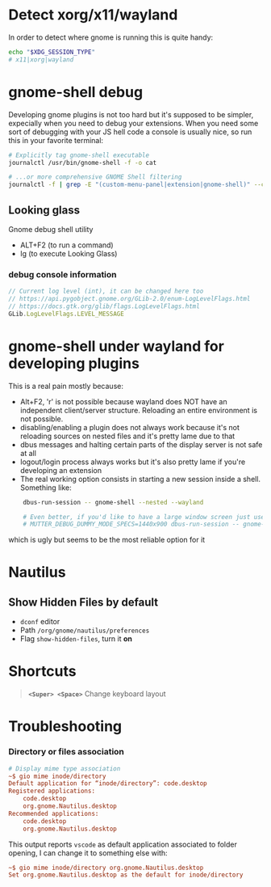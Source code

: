 # Detect xorg/x11/wayland
In order to detect where gnome is running this is quite handy:
```sh
echo "$XDG_SESSION_TYPE"
# x11|xorg|wayland
```


# gnome-shell debug
Developing gnome plugins is not too hard but it's supposed to be simpler, expecially when you need to debug your extensions.
When you need some sort of debugging with your JS hell code a console is usually nice, so run this in your favorite terminal:
```sh
# Explicitly tag gnome-shell executable
journalctl /usr/bin/gnome-shell -f -o cat

# ...or more comprehensive GNOME Shell filtering
journalctl -f | grep -E "(custom-menu-panel|extension|gnome-shell)" --color=always
```
## Looking glass
Gnome debug shell utility
- ALT+F2 (to run a command)
- lg     (to execute Looking Glass)
### debug console information
```javascript
// Current log level (int), it can be changed here too
// https://api.pygobject.gnome.org/GLib-2.0/enum-LogLevelFlags.html
// https://docs.gtk.org/glib/flags.LogLevelFlags.html
GLib.LogLevelFlags.LEVEL_MESSAGE
```

# gnome-shell under wayland for developing plugins
This is a real pain mostly because:
- Alt+F2, 'r' is not possible because wayland does NOT have an independent client/server structure.
  Reloading an entire environment is not possible.
- disabling/enabling a plugin does not always work because it's not reloading sources on nested files
  and it's pretty lame due to that
- dbus messages and halting certain parts of the display server is not safe at all
- logout/login process always works but it's also pretty lame if you're developing an extension
- The real working option consists in starting a new session inside a shell. Something like:
```sh
    dbus-run-session -- gnome-shell --nested --wayland

    # Even better, if you'd like to have a large window screen just use something like:
    # MUTTER_DEBUG_DUMMY_MODE_SPECS=1440x900 dbus-run-session -- gnome-shell --nested --wayland
```
which is ugly but seems to be the most reliable option for it


# Nautilus
## Show Hidden Files by default
- `dconf` editor
- Path `/org/gnome/nautilus/preferences`
- Flag `show-hidden-files`, turn it **on**


# Shortcuts
> **`<Super> <Space>`** Change keyboard layout


# Troubleshooting
### Directory or files association
```ini
# Display mime type association
~$ gio mime inode/directory
Default application for “inode/directory”: code.desktop
Registered applications:
	code.desktop
	org.gnome.Nautilus.desktop
Recommended applications:
	code.desktop
	org.gnome.Nautilus.desktop
```
This output reports `vscode` as default application associated to folder opening,
I can change it to something else with:
```ini
~$ gio mime inode/directory org.gnome.Nautilus.desktop
Set org.gnome.Nautilus.desktop as the default for inode/directory
```
